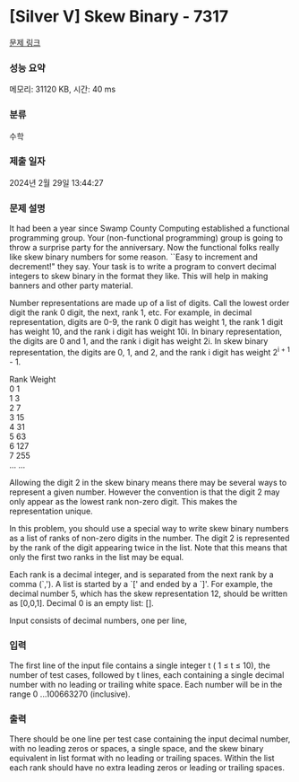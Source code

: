 # [Silver V] Skew Binary - 7317 

[문제 링크](https://www.acmicpc.net/problem/7317) 

### 성능 요약

메모리: 31120 KB, 시간: 40 ms

### 분류

수학

### 제출 일자

2024년 2월 29일 13:44:27

### 문제 설명

<p>It had been a year since Swamp County Computing established a functional programming group. Your (non-functional programming) group is going to throw a surprise party for the anniversary. Now the functional folks really like skew binary numbers for some reason. ``Easy to increment and decrement!" they say. Your task is to write a program to convert decimal integers to skew binary in the format they like. This will help in making banners and other party material.</p>

<p>Number representations are made up of a list of digits. Call the lowest order digit the rank 0 digit, the next, rank 1, etc. For example, in decimal representation, digits are 0-9, the rank 0 digit has weight 1, the rank 1 digit has weight 10, and the rank i digit has weight 10i. In binary representation, the digits are 0 and 1, and the rank i digit has weight 2i. In skew binary representation, the digits are 0, 1, and 2, and the rank i digit has weight 2<sup>i + 1</sup> - 1.</p>

<p>Rank    Weight<br>
0    1<br>
1    3<br>
2    7<br>
3    15<br>
4    31<br>
5    63<br>
6    127<br>
7    255<br>
...   ...</p>

<p>Allowing the digit 2 in the skew binary means there may be several ways to represent a given number. However the convention is that the digit 2 may only appear as the lowest rank non-zero digit. This makes the representation unique.</p>

<p>In this problem, you should use a special way to write skew binary numbers as a list of ranks of non-zero digits in the number. The digit 2 is represented by the rank of the digit appearing twice in the list. Note that this means that only the first two ranks in the list may be equal.</p>

<p>Each rank is a decimal integer, and is separated from the next rank by a comma (`,'). A list is started by a `[' and ended by a `]'. For example, the decimal number 5, which has the skew representation 12, should be written as [0,0,1]. Decimal 0 is an empty list: [].</p>

<p>Input consists of decimal numbers, one per line,</p>

### 입력 

 <p>The first line of the input file contains a single integer t ( 1 ≤ t ≤ 10), the number of test cases, followed by t lines, each containing a single decimal number with no leading or trailing white space. Each number will be in the range 0 ...100663270 (inclusive).</p>

### 출력 

 <p>There should be one line per test case containing the input decimal number, with no leading zeros or spaces, a single space, and the skew binary equivalent in list format with no leading or trailing spaces. Within the list each rank should have no extra leading zeros or leading or trailing spaces.</p>


